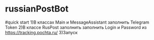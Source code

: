 # russianPostBot

#quick start
    1)В классах Main и MessageAssistant заполнить Telegram Token
    2)В классе RusPost заполнить заполнить Login и Password из https://tracking.pochta.ru/
    3)Запуск
    
